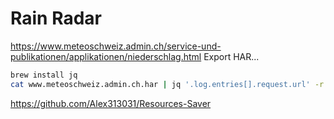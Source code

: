 # Rain Radar

<https://www.meteoschweiz.admin.ch/service-und-publikationen/applikationen/niederschlag.html>
Export HAR...

```sh
brew install jq
cat www.meteoschweiz.admin.ch.har | jq '.log.entries[].request.url' -r | grep '.json' > meteosuisse-urls.log
```

<https://github.com/Alex313031/Resources-Saver>
